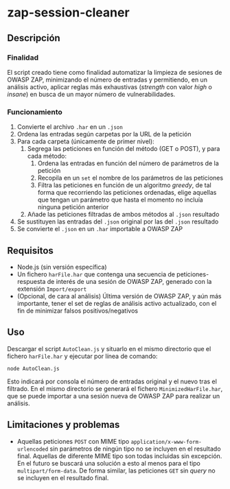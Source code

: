 # zap-session-cleaner
## Descripción
### Finalidad
El script creado tiene como finalidad automatizar la limpieza de sesiones de OWASP ZAP, minimizando el número de entradas y permitiendo, en un análisis activo, aplicar reglas más exhaustivas (*strength* con valor *high* o *insane*) en busca de un mayor número de vulnerabilidades.

### Funcionamiento
1. Convierte el archivo `.har` en un `.json`
2. Ordena las entradas según carpetas por la URL de la petición
3. Para cada carpeta (únicamente de primer nivel):
	1. Segrega las peticiones en función del método (GET o POST), y para cada método:
		1. Ordena las entradas en función del número de parámetros de la petición
		2. Recopila en un `set` el nombre de los parámetros de las peticiones
		3. Filtra las peticiones en función de un algoritmo *greedy*, de tal forma que recorriendo las peticiones ordenadas, elige aquellas que tengan un parámetro que hasta el momento no incluía ninguna petición anterior
	2. Añade las peticiones filtradas de ambos métodos al `.json` resultado
4. Se sustituyen las entradas del `.json` original por las del `.json` resultado
5. Se convierte el `.json` en un `.har` importable a OWASP ZAP

## Requisitos

* Node.js (sin versión específica)
* Un fichero `harFile.har` que contenga una secuencia de peticiones-respuesta de interés de una sesión de OWASP ZAP, generado con la extensión `Import/export` 
* (Opcional, de cara al análisis) Última versión de OWASP ZAP, y aún más importante, tener el set de reglas de análisis activo actualizado, con el fin de minimizar falsos positivos/negativos

## Uso
Descargar el script `AutoClean.js` y situarlo en el mismo directorio que el fichero `harFile.har` y ejecutar por línea de comando:
```
node AutoClean.js
``` 
Esto indicará por consola el número de entradas original y el nuevo tras el filtrado. En el mismo directorio se generará el fichero `MinimizedHarFile.har`, que se puede importar a una sesión nueva de OWASP ZAP para realizar un análisis.

## Limitaciones y problemas 
- Aquellas peticiones `POST` con MIME tipo `application/x-www-form-urlencoded` sin parámetros de ningún tipo no se incluyen en el resultado final. Aquellas de diferente MIME tipo son todas incluidas sin excepción. En el futuro se buscará una solución a esto al menos para el tipo `multipart/form-data`. De forma similar, las peticiones `GET` sin *query* no se incluyen en el resultado final.
